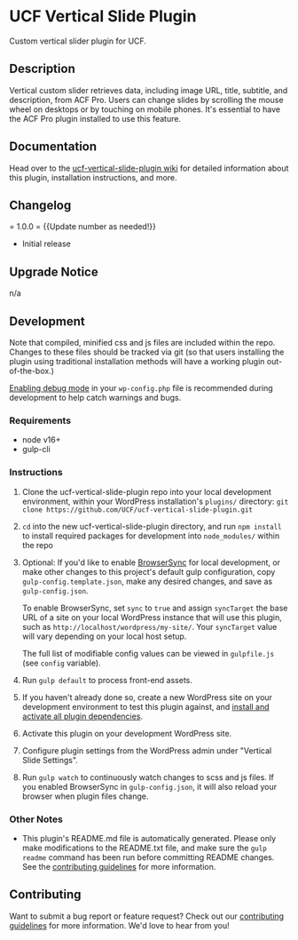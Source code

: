 # UCF Vertical Slide Plugin #

Custom vertical slider plugin for UCF.

## Description ##

Vertical custom slider retrieves data, including image URL, title, subtitle, and description, from ACF Pro. Users can change slides by scrolling the mouse wheel on desktops or by touching on mobile phones. It's essential to have the ACF Pro plugin installed to use this feature.

## Documentation ##

Head over to the [ucf-vertical-slide-plugin wiki](https://github.com/UCF/ucf-vertical-slide-plugin/wiki) for detailed information about this plugin, installation instructions, and more.


## Changelog ##

= 1.0.0 = {{Update number as needed!}}
* Initial release


## Upgrade Notice ##

n/a


## Development ##

Note that compiled, minified css and js files are included within the repo.  Changes to these files should be tracked via git (so that users installing the plugin using traditional installation methods will have a working plugin out-of-the-box.)

[Enabling debug mode](https://codex.wordpress.org/Debugging_in_WordPress) in your `wp-config.php` file is recommended during development to help catch warnings and bugs.

### Requirements ###
* node v16+
* gulp-cli

### Instructions ###
1. Clone the ucf-vertical-slide-plugin repo into your local development environment, within your WordPress installation's `plugins/` directory: `git clone https://github.com/UCF/ucf-vertical-slide-plugin.git`
2. `cd` into the new ucf-vertical-slide-plugin directory, and run `npm install` to install required packages for development into `node_modules/` within the repo
3. Optional: If you'd like to enable [BrowserSync](https://browsersync.io) for local development, or make other changes to this project's default gulp configuration, copy `gulp-config.template.json`, make any desired changes, and save as `gulp-config.json`.

    To enable BrowserSync, set `sync` to `true` and assign `syncTarget` the base URL of a site on your local WordPress instance that will use this plugin, such as `http://localhost/wordpress/my-site/`.  Your `syncTarget` value will vary depending on your local host setup.

    The full list of modifiable config values can be viewed in `gulpfile.js` (see `config` variable).
3. Run `gulp default` to process front-end assets.
4. If you haven't already done so, create a new WordPress site on your development environment to test this plugin against, and [install and activate all plugin dependencies](https://github.com/UCF/ucf-vertical-slide-plugin/wiki/Installation#installation-requirements).
5. Activate this plugin on your development WordPress site.
6. Configure plugin settings from the WordPress admin under "Vertical Slide Settings".
7. Run `gulp watch` to continuously watch changes to scss and js files. If you enabled BrowserSync in `gulp-config.json`, it will also reload your browser when plugin files change.

### Other Notes ###
* This plugin's README.md file is automatically generated. Please only make modifications to the README.txt file, and make sure the `gulp readme` command has been run before committing README changes.  See the [contributing guidelines](https://github.com/UCF/ucf-vertical-slide-plugin/blob/master/CONTRIBUTING.md) for more information.


## Contributing ##

Want to submit a bug report or feature request?  Check out our [contributing guidelines](https://github.com/UCF/ucf-vertical-slide-plugin/blob/master/CONTRIBUTING.md) for more information.  We'd love to hear from you!
